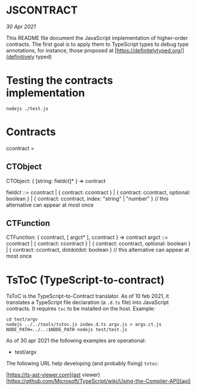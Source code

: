 JSCONTRACT
==========

_30 Apr 2021_

This README file document the JavaScript implementation of higher-order 
contracts. The first goal is to apply them to TypeScript types to
debug type annotations, for instance, those proposed at 
  [https://definitelytyped.org/](definitively typed)


Testing the contracts implementation
====================================

```shell
nodejs ./test.js
```

Contracts
=========

ccontract = <a value coercible into a contract>


CTObject
--------

CTObject: { [string: fieldct]* } => contract

fieldct ::=
    ccontract
  | { contract: ccontract }
  | { contract: ccontract, optional: boolean }
  | { contract: ccontract, index: "string" | "number" }
    // this alternative can appear at most once


CTFunction
----------

CTFunction: { ccontract, [ argct* ], ccontract } => contract
argct ::=
    ccontract
  | { contract: ccontract }
  | { contract: ccontract, optional: boolean }
  | { contract: ccontract, dotdotdot: boolean }
    // this alternative can appear at most once


TsToC (TypeScript-to-contract)
==============================

TsToC is the TypeScript-to-Contract translator. As of 10 feb 2021,
it translates a TypeScript file declaration (a `.d.ts` file) into
JavaScript contracts. It requires `tsc` to be installed on the host.
Example:

```shell
cd test/argv
nodejs ../../tools/tstoc.js index.d.ts argv.js > argv.ct.js
NODE_PATH=../..:$NODE_PATH nodejs test/test.js
```

As of 30 apr 2021 the following examples are operational:

  * test/argv
  
The following URL help developing (and probably fixing) `tstoc`:

  [https://ts-ast-viewer.com](ast viewer)
  [https://github.com/Microsoft/TypeScript/wiki/Using-the-Compiler-API](api)
